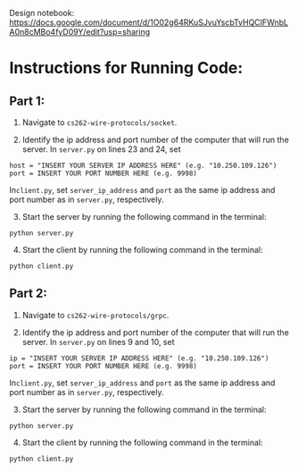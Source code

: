 Design notebook: https://docs.google.com/document/d/1O02g64RKuSJvuYscbTvHQCIFWnbLA0n8cMBo4fyD09Y/edit?usp=sharing

Instructions for Running Code:
==============================

Part 1:
------------------------------

1. Navigate to `cs262-wire-protocols/socket`.

2. Identify the ip address and port number of the computer that will run the server. In `server.py` on lines 23 and 24, set

``` 
host = "INSERT YOUR SERVER IP ADDRESS HERE" (e.g. "10.250.109.126")
port = INSERT YOUR PORT NUMBER HERE (e.g. 9998)
``` 

In`client.py`, set `server_ip_address` and `port` as the same ip address and port number as in `server.py`, respectively. 


3. Start the server by running the following command in the terminal:

 ``` python server.py ```

4. Start the client by running the following command in the terminal:

 ``` python client.py ```


Part 2:
------------------------------

1. Navigate to `cs262-wire-protocols/grpc`.

2. Identify the ip address and port number of the computer that will run the server. In `server.py` on lines 9 and 10, set

``` 
ip = "INSERT YOUR SERVER IP ADDRESS HERE" (e.g. "10.250.109.126")
port = INSERT YOUR PORT NUMBER HERE (e.g. 9998)
``` 

In`client.py`, set `server_ip_address` and `port` as the same ip address and port number as in `server.py`, respectively. 


3. Start the server by running the following command in the terminal:

 ``` python server.py ```

4. Start the client by running the following command in the terminal:

 ``` python client.py ```